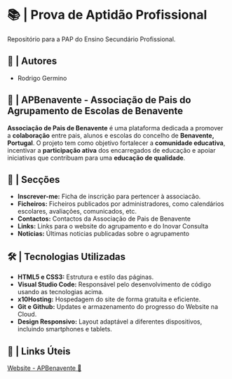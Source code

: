 # 📚 | Prova de Aptidão Profissional
Repositório para a PAP do Ensino Secundário Profissional.

## 👥 | Autores
<ul>
  <li>Rodrigo Germino</li>
</ul>

## 🎎 | APBenavente - Associação de Pais do Agrupamento de Escolas de Benavente
<b>Associação de Pais de Benavente</b> é uma plataforma dedicada a promover a <b>colaboração</b> entre pais, alunos e escolas do concelho de <b>Benavente, Portugal</b>. O projeto tem como objetivo fortalecer a <b>comunidade educativa</b>, incentivar a <b>participação ativa</b> dos encarregados de educação e apoiar iniciativas que contribuam para uma <b>educação de qualidade</b>.

## 🌟 | Secções
<ul>
  <li><b>Inscrever-me:</b> Ficha de inscrição para pertencer à associacão.</li>
  <li><b>Ficheiros:</b> Ficheiros publicados por administradores, como calendários escolares, avaliações, comunicados, etc.</li>
  <li><b>Contactos:</b> Contactos da Associação de Pais de Benavente</li>
  <li><b>Links:</b> Links para o website do agrupamento e do Inovar Consulta</li>
  <li><b>Noticias:</b> Últimas noticias publicadas sobre o agrupamento</li>
</ul>

## 🛠️ | Tecnologias Utilizadas
<ul>
  <li><b>HTML5 e CSS3:</b> Estrutura e estilo das páginas.</li>
  <li><b>Visual Studio Code:</b> Responsável pelo desenvolvimento de código usando as tecnologias acima.</li>
  <li><b>x10Hosting:</b> Hospedagem do site de forma gratuita e eficiente.</li>
  <li><b>Git e Github:</b> Updates e armazenamento do progresso do Website na Cloud.</li>
  <li><b>Design Responsivo:</b> Layout adaptável a diferentes dispositivos, incluindo smartphones e tablets.</li>
</ul>

## 🔗 | Links Úteis 
<a href="https://ap-aebenavente.x10.mx/">Website - APBenavente 🎎 </a> <br> <br>


